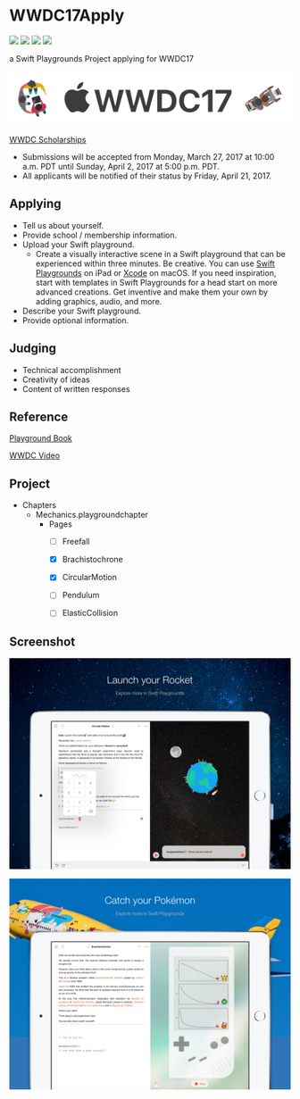# WWDC17Apply

![](https://img.shields.io/badge/iOS-10-brightgreen.svg) ![](https://img.shields.io/badge/Swift-3.0-blue.svg) ![](https://img.shields.io/badge/Swift%20Playgrounds-1.0%20or%20later-orange.svg) ![](https://img.shields.io/badge/platform-iPad-lightgrey.svg)

a Swift Playgrounds Project applying for WWDC17

![](Res/logo.png)

[WWDC Scholarships](https://developer.apple.com/wwdc/scholarships/)

- Submissions will be accepted from Monday, March 27, 2017 at 10:00 a.m. PDT until Sunday, April 2, 2017 at 5:00 p.m. PDT. 
- All applicants will be notified of their status by Friday, April 21, 2017.



## Applying

- Tell us about yourself.
- Provide school / membership information.
- Upload your Swift playground.
  - Create a visually interactive scene in a Swift playground that can be experienced within three minutes. Be creative. You can use [Swift Playgrounds](https://itunes.apple.com/us/app/swift-playgrounds/id908519492?mt=8) on iPad or [Xcode](https://itunes.apple.com/us/app/xcode/id497799835?ls=1&mt=12) on macOS. If you need inspiration, start with templates in Swift Playgrounds for a head start on more advanced creations. Get inventive and make them your own by adding graphics, audio, and more.
- Describe your Swift playground.
- Provide optional information.



## Judging

- Technical accomplishment
- Creativity of ideas
- Content of written responses


## Reference

[Playground Book](https://developer.apple.com/library/prerelease/content/documentation/Xcode/Conceptual/swift_playgrounds_doc_format/index.html#//apple_ref/doc/uid/TP40017343-CH47-SW4)

[WWDC Video](https://developer.apple.com/videos/play/wwdc2016/408/)

## Project

- Chapters 
  - Mechanics.playgroundchapter
    - Pages
      - [ ] Freefall
      - [x] Brachistochrone
      - [x] CircularMotion
      - [ ] Pendulum
      - [ ] ElasticCollision


## Screenshot

![](Res/Screenshot1.jpg)

![](Res/Screenshot2.jpg)